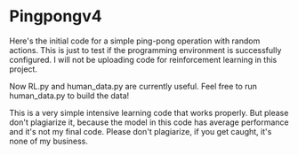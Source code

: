 # Pingpongv4
Here's the initial code for a simple ping-pong operation with random actions.
This is just to test if the programming environment is successfully configured. I will not be uploading code for reinforcement learning in this project.

Now RL.py and human_data.py are currently useful.
Feel free to run human_data.py to build the data!

This is a very simple intensive learning code that works properly. But please don't plagiarize it, because the model in this code has average performance and it's not my final code.
Please don't plagiarize, if you get caught, it's none of my business.
